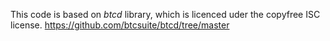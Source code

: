 This code is based on *btcd* library, which is licenced uder the copyfree ISC license.
https://github.com/btcsuite/btcd/tree/master
